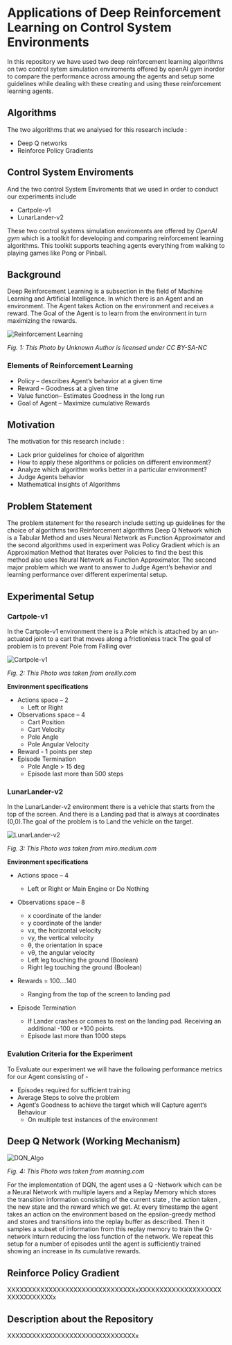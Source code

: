 # Applications of Deep Reinforcement Learning on Control System Environments
In this repository we have used two deep reinforcement learning algorithms on two 
control sytem simulation enviroments offered by openAI gym inorder to compare the performance across amoung the agents and setup some guidelines while dealing with these creating and using these reinforcement learning agents.

## Algorithms
The two algorithms that we analysed for this research include :
* Deep Q networks 
* Reinforce Policy Gradients

## Control System Enviroments
And the two control System Enviroments that we used in order to conduct our experiments include 
* Cartpole-v1
* LunarLander-v2

These two control systems simulation enviroments are offered by _OpenAI gym_ which is a toolkit for developing and comparing reinforcement learning algorithms. This toolkit supports teaching agents everything from walking to playing games like Pong or Pinball.

## Background

Deep Reinforcement Learning is a subsection in the field of Machine Learning and Artificial Intelligence.
In which there is an Agent and an environment. The Agent takes Action on the environment and receives a reward. The Goal of the Agent is to learn from the environment in turn maximizing the rewards.

![Reinforcement Learning](https://h3abionet.github.io/H3ABioNet-ML-glossary/figures/RL.png)

*Fig. 1: This Photo by Unknown Author is licensed under CC BY-SA-NC*


### Elements of Reinforcement Learning

* Policy – describes Agent’s behavior at a given time
* Reward – Goodness at a given time
* Value function– Estimates Goodness in the long run
* Goal of Agent – Maximize cumulative Rewards 

## Motivation
The motivation for this research include : 
* Lack prior guidelines for choice of algorithm
* How to apply these algorithms or policies on different environment?
* Analyze which algorithm works better in a particular environment?
* Judge Agents behavior
* Mathematical insights of Algorithms

## Problem Statement

The problem statement for the research include
setting up guidelines for the choice of algorithms
two Reinforcement algorithms Deep Q Network which is a Tabular Method and uses Neural Network as Function Approximator
and the second algorithms used in experiment was Policy Gradient which is an Approximation Method
that Iterates over Policies to find the best
this method also uses Neural Network as Function Approximator. The second major problem which we want to answer to Judge Agent’s behavior and learning performance over different experimental setup.

## Experimental Setup
### Cartpole-v1

In the Cartpole-v1 environment there is a Pole which is attached by an un-actuated joint to a cart
that moves along a frictionless track
The goal of problem is to prevent Pole from Falling over 

![Cartpole-v1](https://www.oreilly.com/library/view/hands-on-q-learning-with/9781789345803/assets/9170409d-15f1-453b-816a-6f601a89fcf2.png)

*Fig. 2: This Photo was taken from oreilly.com*


**Environment specifications**
* Actions space – 2 
    * Left or Right
* Observations space – 4
    * Cart Position
    * Cart Velocity
    * Pole Angle
    * Pole Angular Velocity
* Reward - 1 points per step
* Episode Termination
    * Pole Angle > 15 deg
    * Episode last more than 500 steps

### LunarLander-v2
In the LunarLander-v2 environment there is a vehicle that starts from the top of the screen.
And there is a Landing pad that is always at coordinates (0,0).The goal of the problem is to  Land the vehicle on the target.

![LunarLander-v2](https://miro.medium.com/max/1346/1*i7lxpgt2K3Q8lgEPJu3_xA.png)

*Fig. 3: This Photo was taken from miro.medium.com*

**Environment specifications**
* Actions space – 4 
    * Left or Right or Main Engine or Do Nothing
* Observations space – 8
    * x coordinate of the lander
    * y coordinate of the lander
    * vx, the horizontal velocity
    * vy, the vertical velocity
    * θ, the orientation in space
    * vθ, the angular velocity
    * Left leg touching the ground (Boolean)
    * Right leg touching the ground (Boolean)

* Rewards = 100....140 
    * Ranging from the top of the  screen to landing pad
* Episode Termination
    * If Lander crashes or comes to rest on the landing pad. Receiving an additional -100 or +100 points.
    * Episode last more than 1000 steps

### Evalution Criteria for the Experiment
To Evaluate our experiment we will have the following performance metrics for our Agent consisting of - 
* Episodes required for sufficient training
* Average Steps to solve the problem
* Agent‘s Goodness to achieve the target which will Capture agent‘s Behaviour 
    * On multiple test instances of the environment

## Deep Q Network (Working Mechanism)

![DQN_Algo](https://drek4537l1klr.cloudfront.net/zai/Figures/03fig13_alt.jpg)

*Fig. 4: This Photo was taken from manning.com*

For the implementation of DQN, the agent uses a Q -Network which can be a Neural Network with multiple layers and a Replay Memory which stores the transition information consisting of the current state , the action taken , the new state and the reward which we get.
At every timestamp the agent takes an action on the environment based on the epsilon-greedy method and stores and transitions into the replay buffer as described.
Then it samples a subset of information from this replay memory to train the Q-network inturn reducing the loss function of the network. We repeat this setup for a number of episodes until the agent is sufficiently trained showing an increase in its cumulative rewards.


## Reinforce Policy Gradient
XXXXXXXXXXXXXXXXXXXXXXXXXXXXXXXxXXXXXXXXXXXXXXXXXXXXXXXXXXXXXXXx

## Description about the Repository

XXXXXXXXXXXXXXXXXXXXXXXXXXXXXXXx


